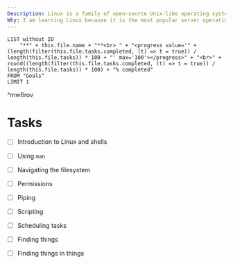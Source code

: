 ```yaml
---
Description: Linux is a family of open-source Unix-like operating systems based on the Linux kernel
Why: I am learning Linux because it is the most popular server operating system and can open many opportunites.
---
```


```dataview 
LIST without ID
	"**" + this.file.name + "**<br> " + "<progress value='" + (length(filter(this.file.tasks.completed, (t) => t = true)) / length(this.file.tasks)) * 100 + "' max='100'></progress>" + "<br>" + round((length(filter(this.file.tasks.completed, (t) => t = true)) / length(this.file.tasks)) * 100) + "% completed"
FROM "Goals"
LIMIT 1
```

^mw6rov

# Tasks
- [ ] Introduction to Linux and shells
- [ ] Using `man`
- [ ] Navigating the filesystem
- [ ] Permissions
- [ ] Piping
- [ ] Scripting
- [ ] Scheduling tasks
- [ ] Finding things
- [ ] Finding things in things


